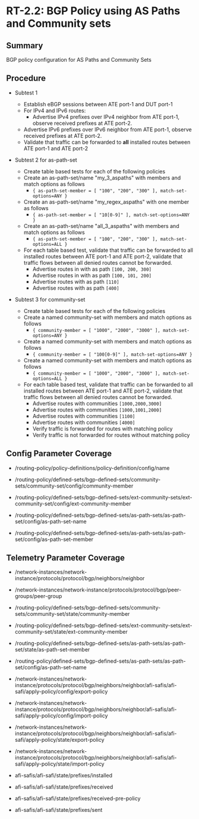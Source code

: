 # RT-2.2: BGP Policy using AS Paths and Community sets

## Summary

BGP policy configuration for AS Paths and Community Sets

## Procedure

* Subtest 1
    * Establish eBGP sessions between ATE port-1 and DUT port-1
    * For IPv4 and IPv6 routes:
        * Advertise IPv4 prefixes over IPv4 neighbor from ATE port-1, observe 
            received prefixes at ATE port-2.
    * Advertise IPv6 prefixes over IPv6 neighbor from ATE port-1, 
        observe received prefixes at ATE port-2.
    * Validate that traffic can be forwarded to **all** installed routes
        between ATE port-1 and ATE port-2

* Subtest 2 for as-path-set
    * Create table based tests for each of the following policies
    * Create an as-path-set/name "my_3_aspaths" with members and match options as follows
        *  `{ as-path-set-member = [ "100", "200", "300" ], match-set-options=ANY }`
    * Create an as-path-set/name "my_regex_aspaths" with one member as follows
        * `{ as-path-set-member = [ "10[0-9]" ], match-set-options=ANY }`
    * Create an as-path-set/name "all_3_aspaths" with members and match options as follows
        * `{ as-path-set-member = [ "100", "200", "300" ], match-set-options=ALL }`
  * For each table based test, validate that traffic can be forwarded to
    all installed routes between ATE port-1 and ATE port-2, validate that
    traffic flows between all denied routes cannot be forwarded.
      * Advertise routes in with as path `[100, 200, 300]` 
      * Advertise routes in with as path `[100, 101, 200]` 
      * Advertise routes with as path `[110]` 
      * Advertise routes with as path `[400]` 


* Subtest 3 for community-set
    * Create table based tests for each of the following policies
    * Create a named community-set with members and match options as follows
        * `{ community-member = [ "1000", "2000", "3000" ], match-set-options=ANY }`
    *   Create a named community-set with members and match options as follows
          * `{ community-member = [ "100[0-9]" ], match-set-options=ANY }`
  *   Create a named community-set with members and match options as follows
      * `{ community-member = [ "1000", "2000", "3000" ], match-set-options=ALL }`     
  * For each table based test, validate that traffic can be forwarded to
    all installed routes between ATE port-1 and ATE port-2, validate that
    traffic flows between all denied routes cannot be forwarded.
      * Advertise routes with communities `[1000,2000,3000]` 
      * Advertise routes with communities `[1000,1001,2000]`
      * Advertise routes with communities `[1100]` 
      * Advertise routes with communities `[4000]` 
      * Verify traffic is forwarded for routes with matching policy
      * Verify traffic is not forwarded for routes without matching policy

## Config Parameter Coverage

* /routing-policy/policy-definitions/policy-definition/config/name
* /routing-policy/defined-sets/bgp-defined-sets/community-sets/community-set/config/community-member	
* /routing-policy/defined-sets/bgp-defined-sets/ext-community-sets/ext-community-set/config/ext-community-member

* /routing-policy/defined-sets/bgp-defined-sets/as-path-sets/as-path-set/config/as-path-set-name
* /routing-policy/defined-sets/bgp-defined-sets/as-path-sets/as-path-set/config/as-path-set-member	


## Telemetry Parameter Coverage

* /network-instances/network-instance/protocols/protocol/bgp/neighbors/neighbor
* /network-instances/network-instance/protocols/protocol/bgp/peer-groups/peer-group

* /routing-policy/defined-sets/bgp-defined-sets/community-sets/community-set/state/community-member
* /routing-policy/defined-sets/bgp-defined-sets/ext-community-sets/ext-community-set/state/ext-community-member	

* /routing-policy/defined-sets/bgp-defined-sets/as-path-sets/as-path-set/state/as-path-set-member	
* /routing-policy/defined-sets/bgp-defined-sets/as-path-sets/as-path-set/config/as-path-set-name

* /network-instances/network-instance/protocols/protocol/bgp/neighbors/neighbor/afi-safis/afi-safi/apply-policy/config/export-policy	
* /network-instances/network-instance/protocols/protocol/bgp/neighbors/neighbor/afi-safis/afi-safi/apply-policy/config/import-policy	

* /network-instances/network-instance/protocols/protocol/bgp/neighbors/neighbor/afi-safis/afi-safi/apply-policy/state/export-policy	
* /network-instances/network-instance/protocols/protocol/bgp/neighbors/neighbor/afi-safis/afi-safi/apply-policy/state/import-policy	


*   afi-safis/afi-safi/state/prefixes/installed
*   afi-safis/afi-safi/state/prefixes/received
*   afi-safis/afi-safi/state/prefixes/received-pre-policy

*   afi-safis/afi-safi/state/prefixes/sent
